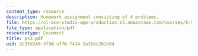 ```yaml
---
content_type: resource
description: Homework assignment consisting of 4 problems.
file: https://ol-ocw-studio-app-production.s3.amazonaws.com/courses/8-591j-systems-biology-fall-2004/2c35d2493f3daf7674142a3bbc261e0d_ps3.pdf
file_type: application/pdf
resourcetype: Document
title: ps3.pdf
uid: 2c35d249-3f3d-af76-7414-2a3bbc261e0d
---
```

